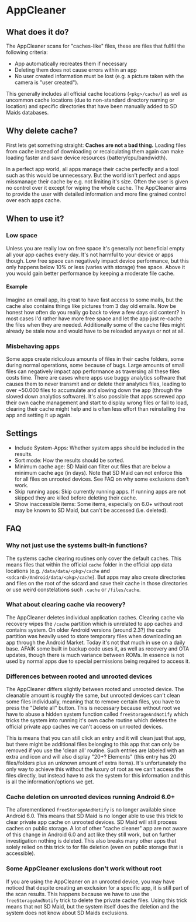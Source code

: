# AppCleaner
## What does it do?
The AppCleaner scans for "caches-like" files, these are files that fullfil the following criteria:
* App automatically recreates them if necessary
* Deleting them does not cause errors within an app
* No user created information must be lost (e.g. a picture taken with the camera is "user created").

This generally includes all official cache locations (`<pkg>/cache/`) as well as uncommon cache locations (due to non-standard directory naming or location) and specific directories that have been manually added to SD Maids databases.

## Why delete cache?
First lets get something straight: **Caches are not a bad thing.** Loading files from cache instead of downloading or recalculating them again can make loading faster and save device resources (battery/cpu/bandwidth). 

In a perfect app world, all apps manage their cache perfectly and a tool such as this would be unnecessary. But the world isn't perfect and apps missmanage their cache by e.g. not limiting it's size. Often the user is given no control over it except for wiping the whole cache. The AppCleaner aims to provide the user with detailed information and more fine grained control over each apps cache.

## When to use it?
### Low space
Unless you are really low on free space it's generally not beneficial empty all your app caches every day. It's not harmful to your device or apps though. Low free space can negatively impact device performance, but this only happens below 10% or less (varies with storage) free space. Above it you would gain better performance by keeping a moderate file cache.

#### Example
Imagine an email app, its great to have fast access to some mails, but the cache also contains things like pictures from 3 day old emails. Now be honest how often do you really go back to view a few days old content? In most cases I'd rather have more free space and let the app just re-cache the files when they are needed. Additionally some of the cache files might already be stale now and would have to be reloaded anyways or not at all.

### Misbehaving apps
Some apps create ridiculous amounts of files in their cache folders, some during normal operations, some because of bugs. Large amounts of small files can negatively impact app performance as traversing all these files costs time. There are cases where apps use buggy analytics software that causes them to never transmit and or delete their analytics files, leading to over ~50.000 files to accumulate and slowing down the app (through the slowed down analytics software).
It's also possible that apps screwed app their own cache management and start to display wrong files or fail to load, clearing their cache might help and is often less effort than reinstalling the app and setting it up again.

## Settings
* Include System-Apps: Whether system apps should be included in the results.
* Sort mode: How the results should be sorted.
* Minimum cache age: SD Maid can filter out files that are below a minimum cache age (in days). Note that SD Maid can not enforce this for all files on unrooted devices. See FAQ on why some exclusions don't work.
* Skip running apps: Skip currently running apps. If running apps are not skipped they are killed before deleting their cache.
* Show inaccessible items: Some items, especially on 6.0+ without root may be known to SD Maid, but can't be accessed (i.e. deleted).

## FAQ
### Why not just use the systems built-in functions?
The systems cache clearing routines only cover the default caches. This means files that within the official `cache` folder in the official app data locations (e.g. `/data/data/<pkg>/cache` and `<sdcard>/Android/data/<pkg>/cache`).
But apps may also create directories and files on the root of the sdcard and save their cache in those directories or use weird constelations such `.cache` or `/files/cache`.

### What about clearing cache via recovery?
The AppCleaner deletes individual application caches. Clearing cache via recovery wipes the `/cache` partition which is unrelated to app caches and contains system. 
On older Android versions (around 2.3?) the cache partition was heavily used to store temporary files when downloading an app through the Android Market. Today it's not that much in use on a daily base. AFAIK some built in backup code uses it, as well as recovery and OTA updates, though there is much variance between ROMs. In essence is not used by normal apps due to special permissions being required to access it.

### Differences between rooted and unrooted devices
The AppCleaner differs slightly between rooted and unrooted device. The cleanable amount is roughly the same, but unrooted devices can't clean some files individually, meaning that to remove certain files, you have to press the "Delete all" button. This is necessary because without root we have to abuse a hidden system function called `freeStorageAndNotify` which tricks the system into running it's own cache routine which deletes the official private app caches we can't access on unrooted devices.

This is means that you can still click an entry and it will clean just that app, but there might be additional files belonging to this app that can only be removed if you use the 'clean all' routine. Such entries are labeled with an extra and icon and will also display "20+? Elements" (this entry has 20 files/folders plus an unknown amount of extra items). It's unfortunately the only way to achieve this without the luxury of root as we can't access the files directly, but instead have to ask the system for this information and this is all the information/options we get. 

### Cache deletion on unrooted devices running Android 6.0+
The aforementioned `freeStorageAndNotify` is no longer available since Android 6.0. This means that SD Maid is no longer able to use this trick to clear private app cache on unrooted devices. SD Maid will still process caches on public storage. A lot of other "cache cleaner" app are not aware of this change in Android 6.0 and act like they still work, but on further investigation nothing is deleted. This also breaks many other apps that solely relied on this trick to for file deletion (even on public storage that is accessible).

### Some AppCleaner exclusions don't work without root
If you are using the AppCleaner on an unrooted device, you may have noticed that despite creating an exclusion for a specific app, it is still part of the scan results. This happens because we have to use the `freeStorageAndNotify` trick to delete the private cache files. Using this trick means that not SD Maid, but the system itself does the deletion and the system does not know about SD Maids exclusions.